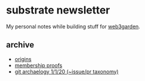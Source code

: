 # substrate newsletter

My personal notes while building stuff for [web3garden](https://github.com/web3garden).

## archive

* [origins](./origins.md)
* [membership proofs](./membership_proofs.md)
* [git archaelogy 1/1/20 (~issue/pr taxonomy)](./archaeology.md)